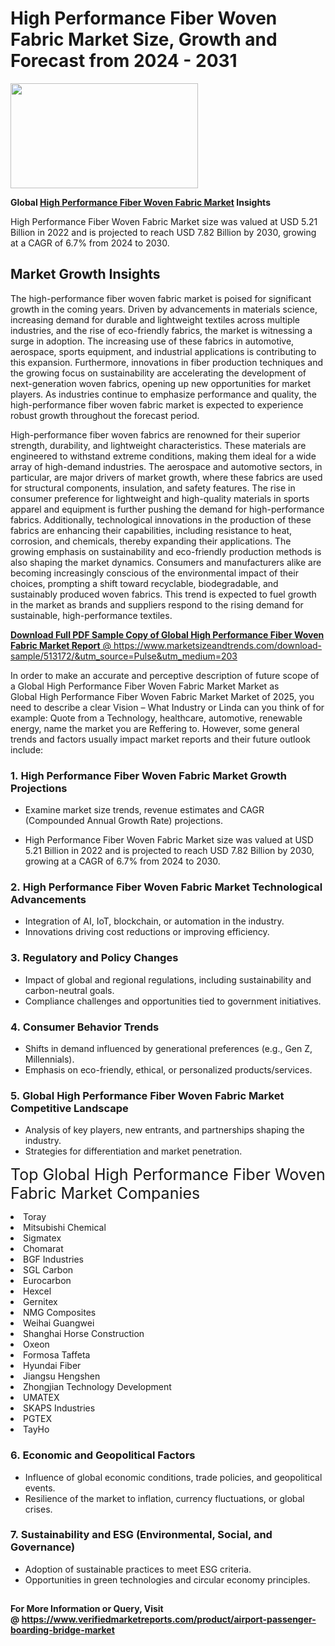 <H1>High Performance Fiber Woven Fabric Market Size, Growth and Forecast from 2024 - 2031</H1><img class="aligncenter size-medium wp-image-584254" src="https://thirdeyenews.in/wp-content/uploads/2024/09/Global-Market-Research-300x168.jpeg" alt="" width="300" height="168" /><p><strong>Global&nbsp;<a href="https://www.marketsizeandtrends.com/download-sample/513172/&amp;utm_source=Pulse&amp;utm_medium=203">High Performance Fiber Woven Fabric Market</a> Insights</strong></p><p>High Performance Fiber Woven Fabric Market size was valued at USD 5.21 Billion in 2022 and is projected to reach USD 7.82 Billion by 2030, growing at a CAGR of 6.7% from 2024 to 2030.</p><p><h2>Market Growth Insights</h2> <p>The high-performance fiber woven fabric market is poised for significant growth in the coming years. Driven by advancements in materials science, increasing demand for durable and lightweight textiles across multiple industries, and the rise of eco-friendly fabrics, the market is witnessing a surge in adoption. The increasing use of these fabrics in automotive, aerospace, sports equipment, and industrial applications is contributing to this expansion. Furthermore, innovations in fiber production techniques and the growing focus on sustainability are accelerating the development of next-generation woven fabrics, opening up new opportunities for market players. As industries continue to emphasize performance and quality, the high-performance fiber woven fabric market is expected to experience robust growth throughout the forecast period.</p> <p><a href="#"></a></p> <p>High-performance fiber woven fabrics are renowned for their superior strength, durability, and lightweight characteristics. These materials are engineered to withstand extreme conditions, making them ideal for a wide array of high-demand industries. The aerospace and automotive sectors, in particular, are major drivers of market growth, where these fabrics are used for structural components, insulation, and safety features. The rise in consumer preference for lightweight and high-quality materials in sports apparel and equipment is further pushing the demand for high-performance fabrics. Additionally, technological innovations in the production of these fabrics are enhancing their capabilities, including resistance to heat, corrosion, and chemicals, thereby expanding their applications. The growing emphasis on sustainability and eco-friendly production methods is also shaping the market dynamics. Consumers and manufacturers alike are becoming increasingly conscious of the environmental impact of their choices, prompting a shift toward recyclable, biodegradable, and sustainably produced woven fabrics. This trend is expected to fuel growth in the market as brands and suppliers respond to the rising demand for sustainable, high-performance textiles.</p> <p><a href="#"></p><p><span class=""><strong>Download Full PDF Sample Copy of Global High Performance Fiber Woven Fabric Market Report</strong> @ <a href="https://www.marketsizeandtrends.com/download-sample/513172/&amp;utm_source=Pulse&amp;utm_medium=203" target="_blank">https://www.marketsizeandtrends.com/download-sample/513172/&amp;utm_source=Pulse&amp;utm_medium=203</a></span></p><p>In order to make an accurate and perceptive description of future scope of a Global&nbsp;High Performance Fiber Woven Fabric Market Market as Global&nbsp;High Performance Fiber Woven Fabric Market Market of 2025, you need to describe a clear Vision &ndash; What Industry or Linda can you think of for example: Quote from a Technology, healthcare, automotive, renewable energy, name the market you are Reffering to. However, some general trends and factors usually impact market reports and their future outlook include:</p><h3>1.&nbsp;<strong>High Performance Fiber Woven Fabric Market Growth Projections</strong></h3><ul><li>Examine market size trends, revenue estimates and CAGR (Compounded Annual Growth Rate) projections.</li><li><p>High Performance Fiber Woven Fabric Market size was valued at USD 5.21 Billion in 2022 and is projected to reach USD 7.82 Billion by 2030, growing at a CAGR of 6.7% from 2024 to 2030.</p></li></ul><h3>2.&nbsp;<strong>High Performance Fiber Woven Fabric Market Technological Advancements</strong></h3><ul><li>Integration of AI, IoT, blockchain, or automation in the industry.</li><li>Innovations driving cost reductions or improving efficiency.</li></ul><h3>3.&nbsp;<strong>Regulatory and Policy Changes</strong></h3><ul><li>Impact of global and regional regulations, including sustainability and carbon-neutral goals.</li><li>Compliance challenges and opportunities tied to government initiatives.</li></ul><h3>4.&nbsp;<strong>Consumer Behavior Trends</strong></h3><ul><li>Shifts in demand influenced by generational preferences (e.g., Gen Z, Millennials).</li><li>Emphasis on eco-friendly, ethical, or personalized products/services.</li></ul><h3>5.&nbsp;<strong>Global High Performance Fiber Woven Fabric Market Competitive Landscape</strong></h3><ul><li>Analysis of key players, new entrants, and partnerships shaping the industry.</li><li>Strategies for differentiation and market penetration.</li></ul><p data-pm-slice="1 1 []"><span style="color: inherit; font-family: inherit; font-size: 25px;">Top Global High Performance Fiber Woven Fabric Market Companies</span></p><div class="" data-test-id=""><p><li>Toray</li><li> Mitsubishi Chemical</li><li> Sigmatex</li><li> Chomarat</li><li> BGF Industries</li><li> SGL Carbon</li><li> Eurocarbon</li><li> Hexcel</li><li> Gernitex</li><li> NMG Composites</li><li> Weihai Guangwei</li><li> Shanghai Horse Construction</li><li> Oxeon</li><li> Formosa Taffeta</li><li> Hyundai Fiber</li><li> Jiangsu Hengshen</li><li> Zhongjian Technology Development</li><li> UMATEX</li><li> SKAPS Industries</li><li> PGTEX</li><li> TayHo</li></p></div><h3>6.&nbsp;<strong>Economic and Geopolitical Factors</strong></h3><ul><li>Influence of global economic conditions, trade policies, and geopolitical events.</li><li>Resilience of the market to inflation, currency fluctuations, or global crises.</li></ul><h3>7.&nbsp;<strong>Sustainability and ESG (Environmental, Social, and Governance)</strong></h3><ul><li>Adoption of sustainable practices to meet ESG criteria.</li><li>Opportunities in green technologies and circular economy principles.</li></ul><h2><strong style="font-size: 14px;">For More Information or Query, Visit @&nbsp;</strong><a style="background-color: #ffffff; font-size: 14px;" href="https://www.marketsizeandtrends.com/report/high-performance-fiber-woven-fabric-market/" target="_blank">https://www.verifiedmarketreports.com/product/airport-passenger-boarding-bridge-market</a></h2>
